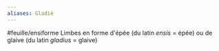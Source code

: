 ```yaml
---
aliases: Gladié
---
```


#feuille/ensiforme
Limbes en forme d'épée (du latin *ensis* = épée) ou de glaive (du latin *gladius* = glaive)

